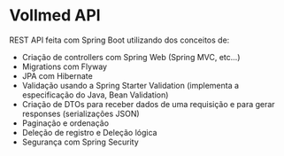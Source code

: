 # Vollmed API

REST API feita com Spring Boot utilizando dos conceitos de:
- Criação de controllers com Spring Web (Spring MVC, etc...)
- Migrations com Flyway
- JPA com Hibernate
- Validação usando a Spring Starter Validation (implementa a especificação do Java, Bean Validation)
- Criação de DTOs para receber dados de uma requisição e para gerar responses (serializações JSON)
- Paginação e ordenação
- Deleção de registro e Deleção lógica
- Segurança com Spring Security
